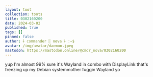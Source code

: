 ```yaml
---
layout: toot
collection: toots
title: 0302160200
date: 2024-03-02
published: true
tags: []
pinned: false
author: ⸸ commander ░ nova ⸸ :~$
avatar: /img/avatar/daemon.jpeg
mastodon: https://mastodon.online/@cmdr_nova/0302160200
---
```


yup I'm almost 99% sure it's Wayland in combo with DisplayLink that's freezing up my Debian systemmother fuggin Wayland yo
